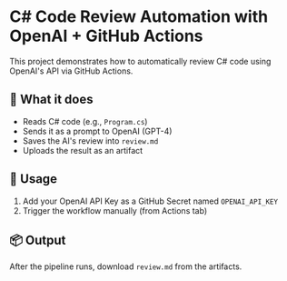 # C# Code Review Automation with OpenAI + GitHub Actions

This project demonstrates how to automatically review C# code using OpenAI's API via GitHub Actions.

## 🧠 What it does

- Reads C# code (e.g., `Program.cs`)
- Sends it as a prompt to OpenAI (GPT-4)
- Saves the AI's review into `review.md`
- Uploads the result as an artifact

## 🚀 Usage

1. Add your OpenAI API Key as a GitHub Secret named `OPENAI_API_KEY`
2. Trigger the workflow manually (from Actions tab)

## 📦 Output

After the pipeline runs, download `review.md` from the artifacts.

